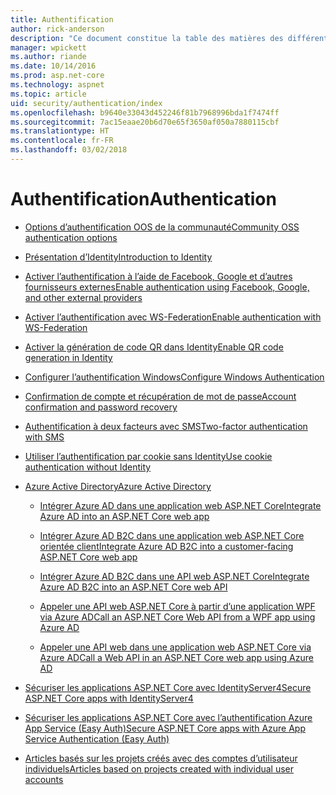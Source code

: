 ```yaml
---
title: Authentification
author: rick-anderson
description: "Ce document constitue la table des matières des différentes rubriques relatives à l’authentification ASP.NET Core."
manager: wpickett
ms.author: riande
ms.date: 10/14/2016
ms.prod: asp.net-core
ms.technology: aspnet
ms.topic: article
uid: security/authentication/index
ms.openlocfilehash: b9640e33043d452246f81b7968996bda1f7474ff
ms.sourcegitcommit: 7ac15eaae20b6d70e65f3650af050a7880115cbf
ms.translationtype: HT
ms.contentlocale: fr-FR
ms.lasthandoff: 03/02/2018
---
```

# <a name="authentication"></a><span data-ttu-id="b2275-103">Authentification</span><span class="sxs-lookup"><span data-stu-id="b2275-103">Authentication</span></span>

* [<span data-ttu-id="b2275-104">Options d’authentification OOS de la communauté</span><span class="sxs-lookup"><span data-stu-id="b2275-104">Community OSS authentication options</span></span>](community.md)

* [<span data-ttu-id="b2275-105">Présentation d’Identity</span><span class="sxs-lookup"><span data-stu-id="b2275-105">Introduction to Identity</span></span>](identity.md)

* [<span data-ttu-id="b2275-106">Activer l’authentification à l’aide de Facebook, Google et d’autres fournisseurs externes</span><span class="sxs-lookup"><span data-stu-id="b2275-106">Enable authentication using Facebook, Google, and other external providers</span></span>](social/index.md)

* [<span data-ttu-id="b2275-107">Activer l’authentification avec WS-Federation</span><span class="sxs-lookup"><span data-stu-id="b2275-107">Enable authentication with WS-Federation</span></span>](ws-federation.md)

* [<span data-ttu-id="b2275-108">Activer la génération de code QR dans Identity</span><span class="sxs-lookup"><span data-stu-id="b2275-108">Enable QR code generation in Identity</span></span>](identity-enable-qrcodes.md)

* [<span data-ttu-id="b2275-109">Configurer l’authentification Windows</span><span class="sxs-lookup"><span data-stu-id="b2275-109">Configure Windows Authentication</span></span>](windowsauth.md)

* [<span data-ttu-id="b2275-110">Confirmation de compte et récupération de mot de passe</span><span class="sxs-lookup"><span data-stu-id="b2275-110">Account confirmation and password recovery</span></span>](accconfirm.md)

* [<span data-ttu-id="b2275-111">Authentification à deux facteurs avec SMS</span><span class="sxs-lookup"><span data-stu-id="b2275-111">Two-factor authentication with SMS</span></span>](2fa.md)

* [<span data-ttu-id="b2275-112">Utiliser l’authentification par cookie sans Identity</span><span class="sxs-lookup"><span data-stu-id="b2275-112">Use cookie authentication without Identity</span></span>](cookie.md)

* [<span data-ttu-id="b2275-113">Azure Active Directory</span><span class="sxs-lookup"><span data-stu-id="b2275-113">Azure Active Directory</span></span>](azure-active-directory/index.md)

  * [<span data-ttu-id="b2275-114">Intégrer Azure AD dans une application web ASP.NET Core</span><span class="sxs-lookup"><span data-stu-id="b2275-114">Integrate Azure AD into an ASP.NET Core web app</span></span>](https://azure.microsoft.com/documentation/samples/active-directory-dotnet-webapp-openidconnect-aspnetcore/)

  * [<span data-ttu-id="b2275-115">Intégrer Azure AD B2C dans une application web ASP.NET Core orientée client</span><span class="sxs-lookup"><span data-stu-id="b2275-115">Integrate Azure AD B2C into a customer-facing ASP.NET Core web app</span></span>](azure-ad-b2c.md)

  * [<span data-ttu-id="b2275-116">Intégrer Azure AD B2C dans une API web ASP.NET Core</span><span class="sxs-lookup"><span data-stu-id="b2275-116">Integrate Azure AD B2C into an ASP.NET Core web API</span></span>](azure-ad-b2c-webapi.md)

  * [<span data-ttu-id="b2275-117">Appeler une API web ASP.NET Core à partir d’une application WPF via Azure AD</span><span class="sxs-lookup"><span data-stu-id="b2275-117">Call an ASP.NET Core Web API from a WPF app using Azure AD</span></span>](https://azure.microsoft.com/documentation/samples/active-directory-dotnet-native-aspnetcore/)

  * [<span data-ttu-id="b2275-118">Appeler une API web dans une application web ASP.NET Core via Azure AD</span><span class="sxs-lookup"><span data-stu-id="b2275-118">Call a Web API in an ASP.NET Core web app using Azure AD</span></span>](https://azure.microsoft.com/documentation/samples/active-directory-dotnet-webapp-webapi-openidconnect-aspnetcore/)

* [<span data-ttu-id="b2275-119">Sécuriser les applications ASP.NET Core avec IdentityServer4</span><span class="sxs-lookup"><span data-stu-id="b2275-119">Secure ASP.NET Core apps with IdentityServer4</span></span>](http://docs.identityserver.io/en/release/)

* [<span data-ttu-id="b2275-120">Sécuriser les applications ASP.NET Core avec l’authentification Azure App Service (Easy Auth)</span><span class="sxs-lookup"><span data-stu-id="b2275-120">Secure ASP.NET Core apps with Azure App Service Authentication (Easy Auth)</span></span>](https://docs.microsoft.com/azure/app-service/app-service-authentication-overview)

* [<span data-ttu-id="b2275-121">Articles basés sur les projets créés avec des comptes d’utilisateur individuels</span><span class="sxs-lookup"><span data-stu-id="b2275-121">Articles based on projects created with individual user accounts</span></span>](xref:security/authentication/individual)
